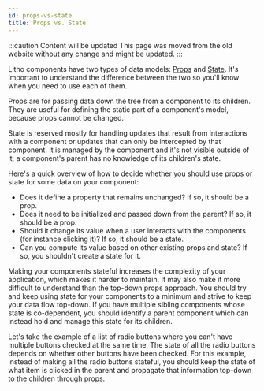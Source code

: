 ```yaml
---
id: props-vs-state
title: Props vs. State
---
```


:::caution Content will be updated
This page was moved from the old website without any change and might be updated.
:::

Litho components have two types of data models: [Props](/docs/mainconcepts/passing-data-to-components/props) and [State](/docs/mainconcepts/coordinate-state-actions/hoisting-state). It's important to understand the difference between the two so you'll know when you need to use each of them.

Props are for passing data down the tree from a component to its children. They are useful for defining the static part of a component's model, because props cannot be changed.

State is reserved mostly for handling updates that result from interactions with a component or updates that can only be intercepted by that component. It is managed by the component and it's not visible outside of it; a component's parent has no knowledge of its children's state.

Here's a quick overview of how to decide whether you should use props or state for some data on your component:

* Does it define a property that remains unchanged? If so, it should be a prop.
* Does it need to be initialized and passed down from the parent? If so, it should be a prop.
* Should it change its value when a user interacts with the components (for instance clicking it)? If so, it should be a state.
* Can you compute its value based on other existing props and state? If so, you shouldn't create a state for it.

Making your components stateful increases the complexity of your application, which makes it harder to maintain. It may also make it more difficult to understand than  the top-down props approach. You should try and keep using state for your components to a minimum and strive to keep your data flow top-down. If you have multiple sibling components whose state is co-dependent, you should identify a parent component which can instead hold and manage this state for its children.

Let's take the example of a list of radio buttons where you can't have multiple buttons checked at the same time. The state of all the radio buttons depends on whether other buttons have been checked. For this example, instead of making all the radio buttons stateful, you should keep the state of what item is clicked in the parent and propagate that information top-down to the children through props.
